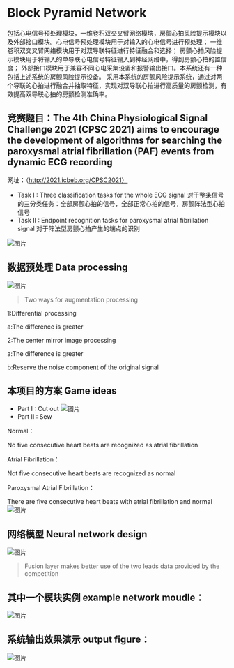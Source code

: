 # Block Pyramid Network 

包括心电信号预处理模块，一维卷积双交叉臂网络模块，房颤心拍风险提示模块以及外部接口模块。心电信号预处理模块用于对输入的心电信号进行预处理；
一维卷积双交叉臂网络模块用于对双导联特征进行特征融合和选择；
房颤心拍风险提示模块用于将输入的单导联心电信号特征输入到神经网络中，得到房颤心拍的置信度；
外部接口模块用于兼容不同心电采集设备和报警输出接口。本系统还有一种包括上述系统的房颤风险提示设备。
采用本系统的房颤风险提示系统，通过对两个导联的心拍进行融合并抽取特征，实现对双导联心拍进行高质量的房颤检测，有效提高双导联心拍的房颤检测准确率。

## 竞赛题目：The 4th China Physiological Signal Challenge 2021 (CPSC 2021) aims to encourage the development of algorithms for searching the paroxysmal atrial fibrillation (PAF) events from dynamic ECG recording
网址：（http://2021.icbeb.org/CPSC2021）
+ Task I  : Three classification tasks for the whole ECG signal
对于整条信号的三分类任务：全部房颤心拍的信号，全部正常心拍的信号，房颤阵法型心拍信号
+ Task II : Endpoint recognition tasks for paroxysmal atrial fibrillation signal
对于阵法型房颤心拍产生的端点的识别

![图片](https://user-images.githubusercontent.com/66575985/214835438-0fd93a8f-de9a-4d9b-a6ee-90617c2da94e.png)
## 数据预处理 Data processing
![图片](https://user-images.githubusercontent.com/66575985/214837961-fabb81da-6800-4497-9442-73039ab90384.png)
> Two ways for augmentation processing

1:Differential processing

a:The difference is greater

2:The center mirror image processing

a:The difference is greater

b:Reserve the noise component of the original signal


## 本项目的方案 Game ideas
+ Part I : Cut out
![图片](https://user-images.githubusercontent.com/66575985/214836746-9c8f3907-a8da-4b0c-a5e3-f1a7f906c93d.png)
+ Part II : Sew

Normal：

No five consecutive heart beats are recognized as atrial fibrillation

Atrial Fibrillation：

Not five consecutive heart beats are recognized as normal

Paroxysmal Atrial Fibrillation：

There are five consecutive heart beats with atrial fibrillation and normal![图片](https://user-images.githubusercontent.com/66575985/214837081-fd40f4c6-efa0-44ac-b1c2-10ffffc446b8.png)












## 网络模型 Neural network design
![图片](https://user-images.githubusercontent.com/66575985/214837501-229cf2ef-02b0-421a-8857-34c56af972aa.png)
> Fusion layer  makes better use of the two leads data provided by the competition



## 其中一个模块实例 example network moudle：

![图片](https://user-images.githubusercontent.com/66575985/214832901-f04b2c86-78fd-4c6f-8d61-479b46eb0994.png)

## 系统输出效果演示 output figure：

![图片](https://user-images.githubusercontent.com/66575985/214832949-dd05d47b-4c3b-49f7-bdab-e8f3a61f8c38.png)

